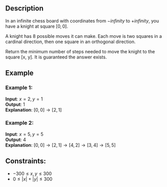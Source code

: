 ## Description
In an infinite chess board with coordinates from $-infinity$ to $+infinity$, you have a knight at square $[0, 0]$.

A knight has $8$ possible moves it can make. Each move is two squares in a cardinal direction, then one square in an orthogonal direction.


Return the minimum number of steps needed to move the knight to the square [x, y]. It is guaranteed the answer exists.

## Example
### Example 1:
**Input**: $x = 2, y = 1$  
**Output**: $1$  
**Explanation**: $[0, 0] \rightarrow [2, 1]$

### Example 2:
**Input**: $x = 5, y = 5$  
**Output**: $4$  
**Explanation**: $[0, 0] \rightarrow [2, 1] \rightarrow [4, 2] \rightarrow [3, 4] \rightarrow [5, 5]$
 
## Constraints:
- $-300 \leq x, y \leq 300$
- $0 \leq |x| + |y| \leq 300$